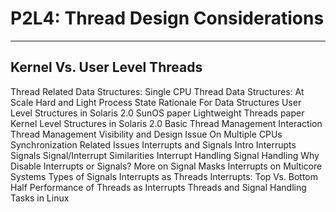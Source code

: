 # P2L4: Thread Design Considerations

<!-- toc -->
----

## Kernel Vs. User Level Threads



Thread Related Data Structures: Single CPU
Thread Data Structures: At Scale
Hard and Light Process State
Rationale For Data Structures
User Level Structures in Solaris 2.0
SunOS paper
Lightweight Threads paper
Kernel Level Structures in Solaris 2.0
Basic Thread Management Interaction
Thread Management Visibility and Design
Issue On Multiple CPUs
Synchronization Related Issues
Interrupts and Signals Intro
Interrupts
Signals
Signal/Interrupt Similarities
Interrupt Handling
Signal Handling
Why Disable Interrupts or Signals?
More on Signal Masks
Interrupts on Multicore Systems
Types of Signals
Interrupts as Threads
Interrupts: Top Vs. Bottom Half
Performance of Threads as Interrupts
Threads and Signal Handling
Tasks in Linux
